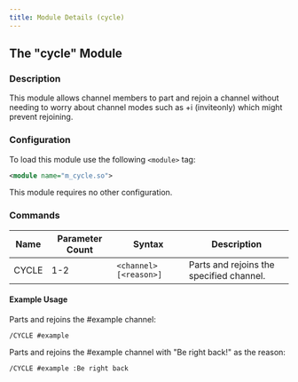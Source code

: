 ```yaml
---
title: Module Details (cycle)
---
```


## The "cycle" Module

### Description

This module allows channel members to part and rejoin a channel without needing to worry about channel modes such as +i (inviteonly) which might prevent rejoining.

### Configuration

To load this module use the following `<module>` tag:

```xml
<module name="m_cycle.so">
```

This module requires no other configuration.

### Commands

Name  | Parameter Count | Syntax                 | Description
----- | --------------- | ---------------------- | -----------
CYCLE | 1-2             | `<channel> [<reason>]` | Parts and rejoins the specified channel.

#### Example Usage

Parts and rejoins the #example channel:

```plaintext
/CYCLE #example
```

Parts and rejoins the #example channel with "Be right back!" as the reason:

```plaintext
/CYCLE #example :Be right back
```

